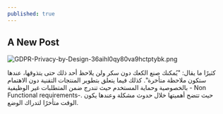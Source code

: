 ```yaml
---
published: true
---
```

## A New Post
![GDPR-Privacy-by-Design-36aihl0qy80va9hctptybk.png]({{site.baseurl}}/_posts/GDPR-Privacy-by-Design-36aihl0qy80va9hctptybk.png)


كثيرًا ما يقال: "يُمكنك صنع الكعك دون سكر ولن يلاحظ أحد ذلك حتى يتذوقها، عندها ستكون ملاحظة متأخرة". كذلك فيما يتعلق بتطوير المنتجات التقنية دون الاهتمام بالخصوصية وحماية المستخدم حيث تندرج ضمن المتطلبات غير الوظيفية - Non Functional requirements-. حيث تتضح أهميتها خلال حدوث مشكلة وعندها يكون الوقت متأخرًا لتدراك الوضع.


